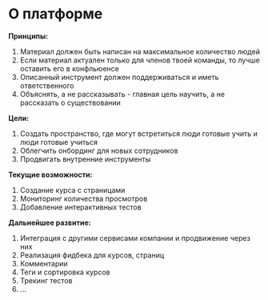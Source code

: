 # О платформе

**Принципы:**
1. Материал должен быть написан на максимальное количество людей
2. Если материал актуален только для членов твоей команды, то лучше оставить его в конфльюенсе
3. Описанный инструмент должен поддерживаться и иметь ответственного 
4. Объяснять, а не рассказывать - главная цель научить, а не рассказать о существовании

**Цели:**
1. Создать пространство, где могут встретиться люди готовые учить и люди готовые учиться
2. Облегчить онбординг для новых сотрудников
3. Продвигать внутренние инструменты

**Текущие возможности:**
1. Создание курса с страницами
2. Мониторинг количества просмотров
3. Добавление интерактивных тестов
   
**Дальнейшее развитие:**
1. Интеграция с другими сервисами компании и продвижение через них
2. Реализация фидбека для курсов, страниц
3. Комментарии
4. Теги и сортировка курсов
5. Трекинг тестов
6. ...